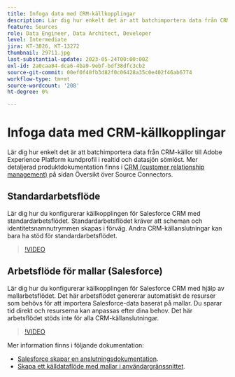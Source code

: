 ```yaml
---
title: Infoga data med CRM-källkopplingar
description: Lär dig hur enkelt det är att batchimportera data från CRM-källor till Adobe Experience Platform kundprofil i realtid och datasjön sömlöst.
feature: Sources
role: Data Engineer, Data Architect, Developer
level: Intermediate
jira: KT-3826, KT-13272
thumbnail: 29711.jpg
last-substantial-update: 2023-05-24T00:00:00Z
exl-id: 2a0caa84-dca6-4ba9-9ebf-bdf38dfc3cb2
source-git-commit: 00ef0f40fb3d82f0c06428a35c0e402f46ab6774
workflow-type: tm+mt
source-wordcount: '208'
ht-degree: 0%

---
```


# Infoga data med CRM-källkopplingar

Lär dig hur enkelt det är att batchimportera data från CRM-källor till Adobe Experience Platform kundprofil i realtid och datasjön sömlöst. Mer detaljerad produktdokumentation finns i [CRM (customer relationship management)](https://experienceleague.adobe.com/docs/experience-platform/sources/home.html?lang=en#access-control-for-sources-in-data-ingestion) på sidan Översikt över Source Connectors.

## Standardarbetsflöde

Lär dig hur du konfigurerar källkopplingen för Salesforce CRM med standardarbetsflödet. Standardarbetsflödet kräver att scheman och identitetsnamnutrymmen skapas i förväg. Andra CRM-källanslutningar kan bara ha stöd för standardarbetsflödet.

>[!VIDEO](https://video.tv.adobe.com/v/29711?learn=on)

## Arbetsflöde för mallar (Salesforce)

Lär dig hur du konfigurerar källkopplingen för Salesforce CRM med hjälp av mallarbetsflödet. Det här arbetsflödet genererar automatiskt de resurser som behövs för att importera Salesforce-data baserat på mallar. Du sparar tid direkt och resurserna kan anpassas efter dina behov. Det här arbetsflödet stöds inte för alla CRM-källanslutningar.

>[!VIDEO](https://video.tv.adobe.com/v/3419422?learn=on)

Mer information finns i följande dokumentation:
* [Salesforce skapar en anslutningsdokumentation](https://experienceleague.adobe.com/docs/experience-platform/sources/ui-tutorials/create/crm/salesforce.html).
* [Skapa ett källdataflöde med mallar i användargränssnittet](https://experienceleague.adobe.com/docs/experience-platform/sources/ui-tutorials/templates.html#).

